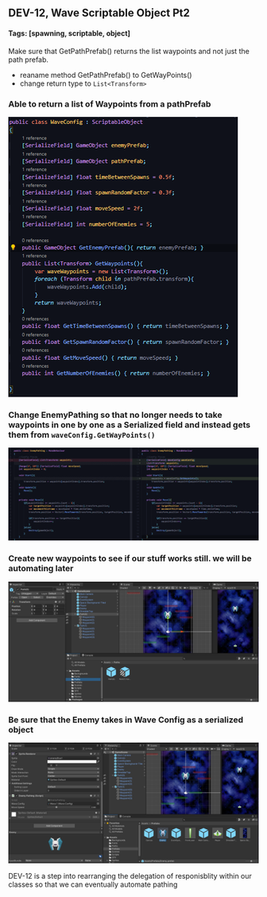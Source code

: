 ## DEV-12, Wave Scriptable Object Pt2
#### Tags: [spawning, scriptable, object]

Make sure that GetPathPrefab() returns the list waypoints and not just the path prefab.
+ reaname method GetPathPrefab() to GetWayPoints()
+ change return type to `List<Transform>`

### Able to return a list of Waypoints from a pathPrefab
![](../images/DEV-12-A.png)


### Change EnemyPathing so that no longer needs to take waypoints in one by one as a Serialized field and instead gets them from `waveConfig.GetWayPoints()`
![](../images/DEV-12-B.png)

### Create new waypoints to see if our stuff works still. we will be automating later
![](../images/DEV-12-C.png)


### Be sure that the Enemy takes in Wave Config as a serialized object
![](../images/DEV-12-D.png)

DEV-12 is a step into rearranging the delegation of responisblity within our classes so that we can eventually automate pathing